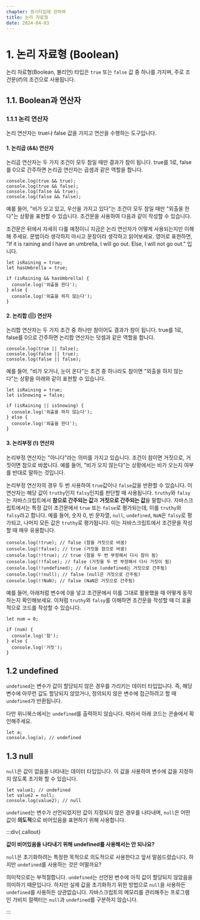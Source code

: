 ```yaml
---
chapter: 원시타입에 관하여
title: 논리 자료형
date: 2024-04-03
---
```


# 1. 논리 자료형 (Boolean)

논리 자료형(Boolean, 불리언) 타입은 `true` 또는 `false` 값 중 하나를 가지며, 주로 조건문(if)의 조건으로 사용됩니다.

## 1.1. Boolean과 연산자

### 1.1.1 논리 연산자

논리 연산자는 true나 false 값을 가지고 연산을 수행하는 도구입니다.

#### 1. 논리곱 (&&) 연산자

논리곱 연산자는 두 가지 조건이 모두 참일 때만 결과가 참이 됩니다. true를 1로, false를 0으로 간주하면 논리곱 연산자는 곱셈과 같은 역할을 합니다.

```javascript-exec
console.log(true && true);
console.log(true && false);
console.log(false && true);
console.log(false && false);
```

예를 들어, "비가 오고 있고, 우산을 가지고 있다"는 조건이 모두 참일 때만 "외출을 한다"는 상황을 표현할 수 있습니다. 조건문을 사용하여 다음과 같이 작성할 수 있습니다.

조건문은 뒤에서 자세히 다룰 예정이니 지금은 논리 연산자가 어떻게 사용되는지만 이해해 주세요. 문법이라 생각하지 마시고 문장이라 생각하고 읽어보세요. 영어로 표현하면, "If it is raining and I have an umbrella, I will go out. Else, I will not go out." 입니다.

```javascript-exec
let isRaining = true;
let hasUmbrella = true;

if (isRaining && hasUmbrella) {
  console.log('외출을 한다');
} else {
  console.log('외출을 하지 않는다');
}
```

#### 2. 논리합 (||) 연산자

논리합 연산자는 두 가지 조건 중 하나만 참이어도 결과가 참이 됩니다. true를 1로, false를 0으로 간주하면 논리합 연산자는 덧셈과 같은 역할을 합니다.

```javascript-exec
console.log(true || false);
console.log(false || true);
console.log(false || false);
```

예를 들어, "비가 오거나, 눈이 온다"는 조건 중 하나라도 참이면 "외출을 하지 않는다"는 상황을 아래와 같이 표현할 수 있습니다.

```javascript-exec
let isRaining = true;
let isSnowing = false;

if (isRaining || isSnowing) {
  console.log('외출을 하지 않는다');
} else {
  console.log('외출을 한다');
}
```

#### 3. 논리부정 (!) 연산자

논리부정 연산자는 "아니다"라는 의미를 가지고 있습니다. 조건이 참이면 거짓으로, 거짓이면 참으로 바꿉니다. 예를 들어, "비가 오지 않는다"는 상황에서는 비가 오는지 여부를 반대로 말하는 것입니다.

논리부정 연산자의 경우 두 번 사용하여 `true`값이나 `false`값을 반환할 수 있습니다. 이 연산자는 해당 값이 `truthy`인지 `falsy`인지를 판단할 때 사용됩니다. `truthy`와 `falsy`는 자바스크립트에서 **참으로 간주되는 값**과 **거짓으로 간주되는 값**을 말합니다. 자바스크립트에서는 특정 값이 조건문에서 `true` 또는 `false`로 평가되는데, 이를 `truthy`와 `falsy`라고 합니다. 예를 들어, 숫자 0, 빈 문자열, `null`, `undefined`, `NaN`은 `falsy`로 평가되고, 나머지 모든 값은 `truthy`로 평가됩니다. 이는 자바스크립트에서 조건문을 작성할 때 매우 유용합니다.

```javascript-exec
console.log(!true); // false (참을 거짓으로 바꿈)
console.log(!false); // true (거짓을 참으로 바꿈)
console.log(!!true); // true (참을 두 번 부정해서 다시 참이 됨)
console.log(!!false); // false (거짓을 두 번 부정해서 다시 거짓이 됨)
console.log(!!undefined); // false (undefined는 거짓으로 간주됨)
console.log(!!null); // false (null은 거짓으로 간주됨)
console.log(!!NaN); // false (NaN은 거짓으로 간주됨)
```

예를 들어, 아래처럼 변수에 0을 넣고 조건문에서 이를 그대로 활용했을 때 어떻게 동작하는지 확인해보세요. 이처럼 `truthy`와 `falsy`를 이해하면 조건문을 작성할 때 더 효율적으로 코드를 작성할 수 있습니다.

```javascript-exec
let num = 0;

if (num) {
  console.log('참');
} else {
  console.log('거짓');
}
```

## 1.2 undefined

`undefined`는 변수가 값이 할당되지 않은 경우를 가리키는 데이터 타입입니다. 즉, 해당 변수에 아무런 값도 할당되지 않았거나, 정의되지 않은 변수에 접근하려고 할 때 `undefined`가 반환됩니다.

다만 위니북스에서는 `undefined`를 출력하지 않습니다. 따라서 아래 코드는 콘솔에서 확인해주세요.

```javascript-exec
let a;
console.log(a); // undefined
```

## 1.3 null

`null`은 값이 없음을 나타내는 데이터 타입입니다. 이 값을 사용하여 변수에 값을 지정하지 않도록 초기화 할 수 있습니다.

```javascript-exec
let value1; // undefined
let value2 = null;
console.log(value2); // null
```

`undefined`는 변수가 선언되었지만 값이 지정되지 않은 경우를 나타내며, `null`은 어떤 값이 **의도적**으로 비어있음을 표현하기 위해 사용합니다.

:::div{.callout}

**값이 비어있음을 나타내기 위해 undefined를 사용해서는 안 되나요?**

`null`은 초기화하려는 특정한 목적으로 의도적으로 사용한다고 앞서 말씀드렸습니다. 하지만 `undefined`를 사용하는 것은 어떨까요?

의미적으로는 부적절합니다. `undefined`는 선언된 변수에 아직 값이 할당되지 않았음을 의미하기 때문입니다. 하지만 실제 값을 초기화하기 위한 방법으로 `null`을 사용하든 `undefined`를 사용하든 상관없습니다. 자바스크립트의 메모리를 관리해주는 프로그램인 가비지 컬렉터는 `null`과 `undefined`를 구분하지 않습니다.

:::
